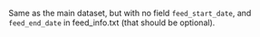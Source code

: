 Same as the main dataset, but with no field `feed_start_date`, and `feed_end_date` in feed_info.txt (that should be optional).
